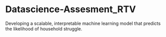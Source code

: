 # Datascience-Assesment_RTV
Developing a scalable, interpretable machine learning model that predicts the likelihood of household struggle. 
